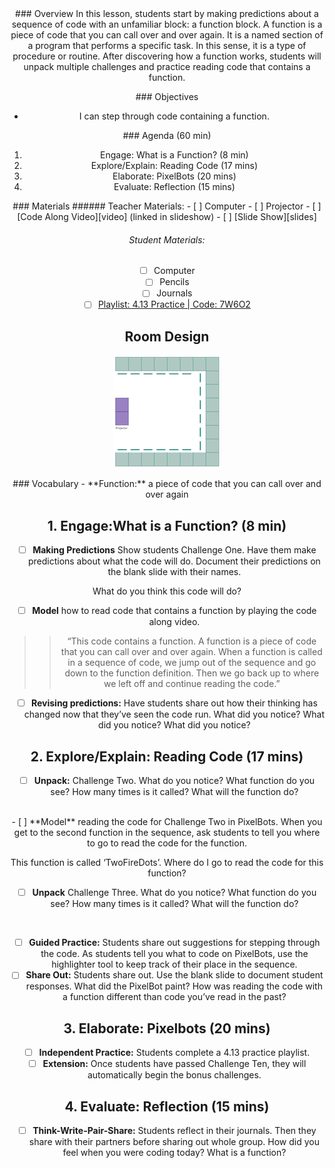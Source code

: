 <header class='header' title='Discovering Functions' subtitle='Lesson 4.13'/>

<notable>
<iconp src='/icons/activity.png'>### Overview</iconp>
In this lesson, students start by making predictions about a sequence of code with an unfamiliar block: a function block. A function is a piece of code that you can call over and over again. It is a named section of a program that performs a specific task. In this sense, it is a type of procedure or routine. After discovering how a function works, students will unpack multiple challenges and practice reading code that contains a function.

<iconp src='/icons/objectives.png'>### Objectives</iconp>
- I can step through code containing a function.

<iconp src='/icons/agenda.png'>### Agenda (60 min)</iconp>
1. Engage: What is a Function? (8 min)
1. Explore/Explain: Reading Code (17 mins)
1. Elaborate: PixelBots (20 mins)
1. Evaluate: Reflection (15 mins)

<note>
<iconp src='/icons/materials.png'>### Materials</iconp>
###### Teacher Materials:
- [ ] Computer
- [ ] Projector
- [ ] [Code Along Video][video] (linked in slideshow)
- [ ] [Slide Show][slides]

###### Student Materials:
- [ ] Computer
- [ ] Pencils
- [ ] Journals
- [ ] [Playlist: 4.13 Practice | Code: 7W6O2][playlist]

</note>

## Room Design
![room](/images/layout-online.png)

<note>
<iconp src='/icons/vocab.png'>### Vocabulary</iconp>
- **Function:** a piece of code that you can call over and over again
</note>

<pagebreak/>

## 1. Engage:What is a Function? (8 min)
- [ ] **Making Predictions** Show students Challenge One. Have them make predictions about what the code will do. Document their predictions on the blank slide with their names.

<iconp type='question'>What do you think this code will do?</iconp>
<br/>

- [ ] **Model** how to read code that contains a function by playing the code along video.
>>“This code contains a function. A function is a piece of code that you can call over and over again. When a function is called in a sequence of code, we jump out of the sequence and go down to the function definition. Then we go back up to where we left off and continue reading the code.”

- [ ] **Revising predictions:** Have students share out how their thinking has changed now that they’ve seen the code run.
<iconp type='question'>What did you notice?</iconp>
<iconp type='question'>What did you notice?</iconp>
<iconp type='question'>What did you notice?</iconp>

## 2. Explore/Explain: Reading Code (17 mins)

- [ ] **Unpack:** Challenge Two.
<iconp type='question'> What do you notice?</iconp>
<iconp type='question'>What function do you see?</iconp>
<iconp type='question'>How many times is it called?</iconp>
<iconp type='question'>What will the function do?</iconp>

<br/>
- [ ] **Model** reading the code for Challenge Two in PixelBots. When you get to the second function in the sequence, ask students to tell you where to go to read the code for the function.

<iconp type='question'>This function is called ‘TwoFireDots’. Where do I go to read the code for this function?
</iconp>
<br/>

- [ ] **Unpack** Challenge Three.
<iconp type='question'> What do you notice?</iconp>
<iconp type='question'>What function do you see?</iconp>
<iconp type='question'>How many times is it called?</iconp>
<iconp type='question'>What will the function do?</iconp>
<br/>

- [ ] **Guided Practice:** Students share out suggestions for stepping through the code. As students tell you what to code on PixelBots, use the highlighter tool to keep track of their place in the sequence.
- [ ] **Share Out:** Students share out. Use the blank slide to document student responses.
<iconp type='question'>What did the PixelBot paint?</iconp>
<iconp type='question'>How was reading the code with a function different than code you’ve read in the past?</iconp>

## 3. Elaborate: Pixelbots (20 mins)

- [ ] **Independent Practice:** Students complete a 4.13 practice playlist.
- [ ] **Extension:** Once students have passed Challenge Ten, they will automatically begin the bonus challenges.

## 4. Evaluate: Reflection (15 mins)
- [ ] **Think-Write-Pair-Share:** Students reflect in their journals. Then they share with their partners before sharing out whole group.
<iconp type='question'>How did you feel when you were coding today?</iconp>
<iconp type='question'>What is a function?</iconp>


</notable>

[slides]: https://docs.google.com/presentation/d/1Lfcmsq1cXu2kRZPxjMrBSv4k-tOFzib6u-2raWe6tTQ/edit?usp=sharing
[video]: https://www.dropbox.com/s/eccuhbcomquowb4/4.13%20Code%20Along.mp4?dl=0
[playlist]: http://www.pixelbots.io/7W6O2
